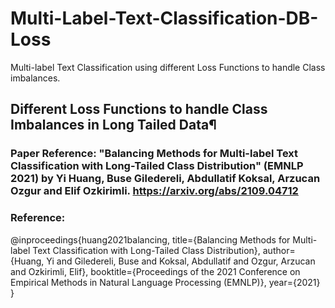 # Multi-Label-Text-Classification-DB-Loss
Multi-label Text Classification using different Loss Functions to handle Class imbalances.

## Different Loss Functions to handle Class Imbalances in Long Tailed Data¶
### Paper Reference: "Balancing Methods for Multi-label Text Classification with Long-Tailed Class Distribution" (EMNLP 2021) by Yi Huang, Buse Giledereli, Abdullatif Koksal, Arzucan Ozgur and Elif Ozkirimli. https://arxiv.org/abs/2109.04712

### Reference:
@inproceedings{huang2021balancing, title={Balancing Methods for Multi-label Text Classification with Long-Tailed Class Distribution}, author={Huang, Yi and Giledereli, Buse and Koksal, Abdullatif and Ozgur, Arzucan and Ozkirimli, Elif}, booktitle={Proceedings of the 2021 Conference on Empirical Methods in Natural Language Processing (EMNLP)}, year={2021} }
